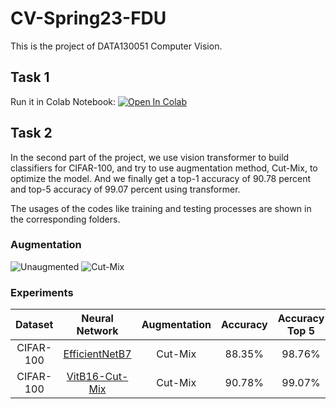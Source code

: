 # CV-Spring23-FDU

This is the project of DATA130051 Computer Vision.

## Task 1

Run it in Colab Notebook: [![Open In Colab](https://colab.research.google.com/assets/colab-badge.svg)](https://colab.research.google.com/drive/1mr8yziuhmGQoFeQspqY-ks3Ga_iU8Lnr?usp=sharing)

## Task 2

In the second part of the project, we use vision transformer to build classifiers for CIFAR-100, and try to use augmentation method, Cut-Mix, to optimize the model. And we finally get a top-1 accuracy of 90.78 percent and top-5 accuracy of 99.07 percent using transformer. 

The usages of the codes like training and testing processes are shown in the corresponding folders.

### Augmentation

<img alt="Unaugmented" src="https://github.com/tianyue58/CV_Final/assets/77108843/6cfc91f0-fd41-4957-a9d0-322bcd9e2655">

<img alt="Cut-Mix" src="https://github.com/tianyue58/CV_Final/assets/77108843/e4b71f7e-686c-4d89-8d64-f0be50d04aaa">


### Experiments

|  Dataset  |                                             Neural Network                                              | Augmentation | Accuracy | Accuracy Top 5 |
| :-------: | :-----------------------------------------------------------------------------------------------------: | :----------: | :------: | :------------: |
| CIFAR-100 | [EfficientNetB7](https://drive.google.com/file/d/1e58zfXlcOxf74zKYt3RVzxzfURkLg7lZ/view?usp=share_link) |   Cut-Mix    |  88.35%  |     98.76%     |
| CIFAR-100 | [VitB16-Cut-Mix](https://drive.google.com/file/d/1qC3C4FZ721rVoAat739uPHGhm1bP7bZk/view?usp=share_link) |   Cut-Mix    |  90.78%  |     99.07%     |

